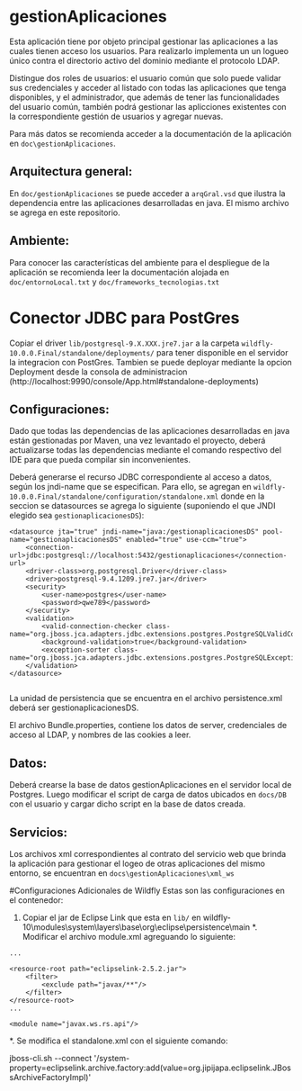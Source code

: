 # gestionAplicaciones
Esta aplicación tiene por objeto principal gestionar las aplicaciones a las cuales tienen acceso los usuarios. Para realizarlo implementa un un logueo único contra el directorio activo del dominio mediante el protocolo LDAP.

Distingue dos roles de usuarios: el usuario común que solo puede validar sus credenciales y acceder al listado con todas las aplicaciones que tenga disponibles, y el administrador, que además de tener las funcionalidades del usuario común, también podrá gestionar las aplicciones existentes con la correspondiente gestión de usuarios y agregar nuevas.

Para más datos se recomienda acceder a la documentación de la aplicación en `doc\gestionAplicaciones`.


Arquitectura general:
---------------------

En `doc/gestionAplicaciones` se puede acceder a `arqGral.vsd` que ilustra la dependencia entre las aplicaciones desarrolladas en java. El mismo archivo se agrega en este repositorio.

Ambiente:
---------

Para conocer las características del ambiente para el despliegue de la aplicación se recomienda leer la documentación alojada en `doc/entornoLocal.txt` y `doc/frameworks_tecnologias.txt`


# Conector JDBC para PostGres

Copiar el driver `lib/postgresql-9.X.XXX.jre7.jar` a la carpeta `wildfly-10.0.0.Final/standalone/deployments/` para tener disponible en el servidor la integracion con PostGres. Tambien se puede deployar mediante la opcion Deployment desde la consola de administracion (http://localhost:9990/console/App.html#standalone-deployments)



Configuraciones:
----------------

Dado que todas las dependencias de las aplicaciones desarrolladas en java están gestionadas por Maven, una vez levantado el proyecto, deberá actualizarse todas las dependencias mediante el comando respectivo del IDE para que pueda compilar sin inconvenientes.


Deberá generarse el recurso JDBC correspondiente al acceso a datos, según los jndi-name que se especifican. Para ello, se agregan en `wildfly-10.0.0.Final/standalone/configuration/standalone.xml` donde en la seccion se datasources se agrega lo siguiente (suponiendo el que JNDI elegido sea `gestionaplicacionesDS`):

```
<datasource jta="true" jndi-name="java:/gestionaplicacionesDS" pool-name="gestionaplicacionesDS" enabled="true" use-ccm="true">
    <connection-url>jdbc:postgresql://localhost:5432/gestionaplicaciones</connection-url>
    <driver-class>org.postgresql.Driver</driver-class>
    <driver>postgresql-9.4.1209.jre7.jar</driver>
    <security>
        <user-name>postgres</user-name>
        <password>qwe789</password>
    </security>
    <validation>
        <valid-connection-checker class-name="org.jboss.jca.adapters.jdbc.extensions.postgres.PostgreSQLValidConnectionChecker"/>
        <background-validation>true</background-validation>
        <exception-sorter class-name="org.jboss.jca.adapters.jdbc.extensions.postgres.PostgreSQLExceptionSorter"/>
    </validation>
</datasource>


```

La unidad de persistencia que se encuentra en el archivo persistence.xml deberá ser gestionaplicacionesDS.

El archivo Bundle.properties, contiene los datos de server, credenciales de acceso al LDAP, y nombres de las cookies a leer.


Datos:
------

Deberá crearse la base de datos gestionAplicaciones en el servidor local de Postgres. Luego modificar el script de carga de datos ubicados en `docs/DB` con el usuario y cargar dicho script en la base de datos creada.


Servicios:
----------
	
Los archivos xml correspondientes al contrato del servicio web que brinda la aplicación para gestionar el logeo de otras aplicaciones del mismo entorno, se encuentran en `docs\gestionAplicaciones\xml_ws`	



#Configuraciones Adicionales de Wildfly
Estas son las configuraciones en el contenedor:

1. Copiar el jar de Eclipse Link que esta en `lib/` en wildfly-10\modules\system\layers\base\org\eclipse\persistence\main 
*. Modificar el archivo module.xml agreguando lo siguiente:

```
...

<resource-root path="eclipselink-2.5.2.jar">
	<filter>
		<exclude path="javax/**"/>
	</filter>
</resource-root>
...

<module name="javax.ws.rs.api"/>

```

*. Se modifica el standalone.xml con el siguiente comando:

jboss-cli.sh --connect '/system-property=eclipselink.archive.factory:add(value=org.jipijapa.eclipselink.JBossArchiveFactoryImpl)'

